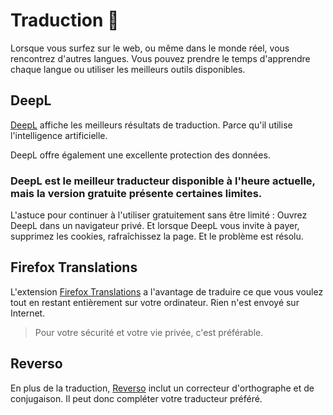 # Traduction 💬
Lorsque vous surfez sur le web, ou même dans le monde réel, vous rencontrez d'autres langues. Vous pouvez prendre le temps d'apprendre chaque langue ou utiliser les meilleurs outils disponibles.
## DeepL
[DeepL](https://www.deepl.com) affiche les meilleurs résultats de traduction. Parce qu'il utilise l'intelligence artificielle.

DeepL offre également une excellente protection des données.

### DeepL est le meilleur traducteur disponible à l'heure actuelle, mais la version gratuite présente certaines limites.
L'astuce pour continuer à l'utiliser gratuitement sans être limité :
Ouvrez DeepL dans un navigateur privé. Et lorsque DeepL vous invite à payer, supprimez les cookies, rafraîchissez la page. Et le problème est résolu.

## Firefox Translations
L'extension [Firefox Translations](https://addons.mozilla.org/fr/firefox/addon/firefox-translations/) a l'avantage de traduire ce que vous voulez tout en restant entièrement sur votre ordinateur. Rien n'est envoyé sur Internet.
> Pour votre sécurité et votre vie privée, c'est préférable.

## Reverso
En plus de la traduction, [Reverso](https://www.reverso.net) inclut un correcteur d'orthographe et de conjugaison. Il peut donc compléter votre traducteur préféré.